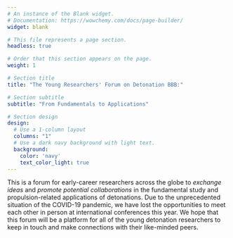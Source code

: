```yaml
---
# An instance of the Blank widget.
# Documentation: https://wowchemy.com/docs/page-builder/
widget: blank

# This file represents a page section.
headless: true

# Order that this section appears on the page.
weight: 1

# Section title
title: "The Young Researchers' Forum on Detonation BBB:"

# Section subtitle
subtitle: "From Fundamentals to Applications"

# Section design
design:
  # Use a 1-column layout
  columns: "1"
  # Use a dark navy background with light text.
  background:
    color: 'navy'
    text_color_light: true
---
```


This is a forum for early-career researchers across the globe to *exchange ideas* and *promote potential collaborations* in the fundamental study and propulsion-related applications of detonations. Due to the unprecedented situation of the COVID-19 pandemic, we have lost the opportunities to meet each other in person at international conferences this year. We hope that this forum will be a platform for all of the young detonation researchers to keep in touch and make connections with their like-minded peers.
